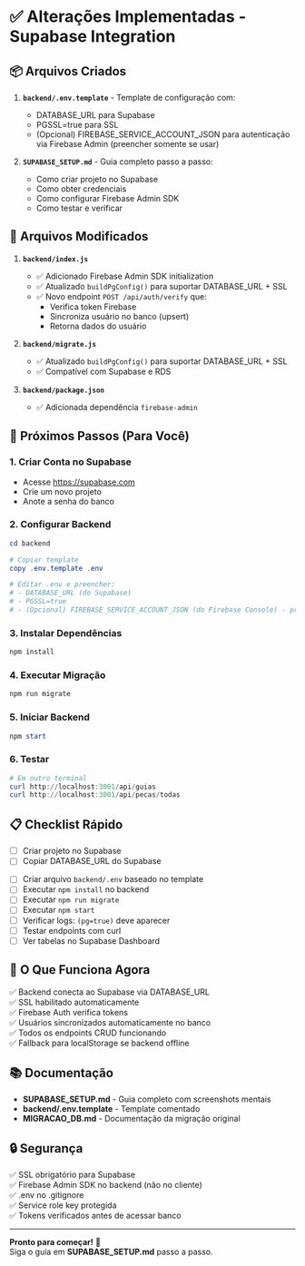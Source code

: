 # ✅ Alterações Implementadas - Supabase Integration

## 📦 Arquivos Criados

1. **`backend/.env.template`** - Template de configuração com:
   - DATABASE_URL para Supabase
   - PGSSL=true para SSL
   - (Opcional) FIREBASE_SERVICE_ACCOUNT_JSON para autenticação via Firebase Admin (preencher somente se usar)

2. **`SUPABASE_SETUP.md`** - Guia completo passo a passo:
   - Como criar projeto no Supabase
   - Como obter credenciais
   - Como configurar Firebase Admin SDK
   - Como testar e verificar

## 🔧 Arquivos Modificados

1. **`backend/index.js`**
   - ✅ Adicionado Firebase Admin SDK initialization
   - ✅ Atualizado `buildPgConfig()` para suportar DATABASE_URL + SSL
   - ✅ Novo endpoint `POST /api/auth/verify` que:
     - Verifica token Firebase
     - Sincroniza usuário no banco (upsert)
     - Retorna dados do usuário

2. **`backend/migrate.js`**
   - ✅ Atualizado `buildPgConfig()` para suportar DATABASE_URL + SSL
   - ✅ Compatível com Supabase e RDS

3. **`backend/package.json`**
   - ✅ Adicionada dependência `firebase-admin`

## 🚀 Próximos Passos (Para Você)

### 1. Criar Conta no Supabase
- Acesse https://supabase.com
- Crie um novo projeto
- Anote a senha do banco

### 2. Configurar Backend
```powershell
cd backend

# Copiar template
copy .env.template .env

# Editar .env e preencher:
# - DATABASE_URL (do Supabase)
# - PGSSL=true
# - (Opcional) FIREBASE_SERVICE_ACCOUNT_JSON (do Firebase Console) - preencher apenas se precisar do Firebase Admin
```

### 3. Instalar Dependências
```powershell
npm install
```

### 4. Executar Migração
```powershell
npm run migrate
```

### 5. Iniciar Backend
```powershell
npm start
```

### 6. Testar
```powershell
# Em outro terminal
curl http://localhost:3001/api/guias
curl http://localhost:3001/api/pecas/todas
```

## 📋 Checklist Rápido

- [ ] Criar projeto no Supabase
- [ ] Copiar DATABASE_URL do Supabase
<!-- Baixar JSON do Firebase Service Account (opcional) -->
- [ ] Criar arquivo `backend/.env` baseado no template
- [ ] Executar `npm install` no backend
- [ ] Executar `npm run migrate`
- [ ] Executar `npm start`
- [ ] Verificar logs: `(pg=true)` deve aparecer
- [ ] Testar endpoints com curl
- [ ] Ver tabelas no Supabase Dashboard

## 🎯 O Que Funciona Agora

✅ Backend conecta ao Supabase via DATABASE_URL  
✅ SSL habilitado automaticamente  
✅ Firebase Auth verifica tokens  
✅ Usuários sincronizados automaticamente no banco  
✅ Todos os endpoints CRUD funcionando  
✅ Fallback para localStorage se backend offline  

## 📚 Documentação

- **SUPABASE_SETUP.md** - Guia completo com screenshots mentais
- **backend/.env.template** - Template comentado
- **MIGRACAO_DB.md** - Documentação da migração original

## 🔒 Segurança

✅ SSL obrigatório para Supabase  
✅ Firebase Admin SDK no backend (não no cliente)  
✅ .env no .gitignore  
✅ Service role key protegida  
✅ Tokens verificados antes de acessar banco  

---

**Pronto para começar!** 🎉  
Siga o guia em **SUPABASE_SETUP.md** passo a passo.
